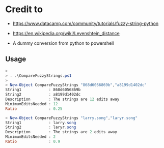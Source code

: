 # Credit to

* https://www.datacamp.com/community/tutorials/fuzzy-string-python

* https://en.wikipedia.org/wiki/Levenshtein_distance

* A dummy conversion from python to powershell

## Usage

```powershell
>
> . .\CompareFuzzyStrings.ps1
>
> New-Object CompareFuzzyStrings "868d6056869b","a8199d1402dc"
String1            : 868d6056869b
String2            : a8199d1402dc
Description        : The strings are 12 edits away
MinimumEditsNeeded : 12
Ratio              : 0.25

> New-Object CompareFuzzyStrings "larry.song","laryr.song"
String1            : larry.song
String2            : laryr.song
Description        : The strings are 2 edits away
MinimumEditsNeeded : 2
Ratio              : 0.9
```

## 
